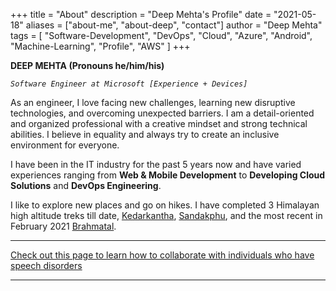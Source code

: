 +++
title = "About"
description = "Deep Mehta's Profile"
date = "2021-05-18"
aliases = ["about-me", "about-deep", "contact"]
author = "Deep Mehta"
tags = [
    "Software-Development",
    "DevOps",
    "Cloud",
    "Azure",
    "Android",
    "Machine-Learning",
    "Profile",
    "AWS"
]
+++

**DEEP MEHTA (Pronouns he/him/his)**

*`Software Engineer at Microsoft [Experience + Devices]`*

As an engineer, I love facing new challenges, learning new disruptive technologies, and overcoming unexpected barriers. I am a detail-oriented and organized professional with a creative mindset and strong technical abilities. I believe in equality and always try to create an inclusive environment for everyone.

I have been in the IT industry for the past 5 years now and have varied experiences ranging from **Web & Mobile Development** to **Developing Cloud Solutions** and **DevOps Engineering**.

I like to explore new places and go on hikes. I have completed 3 Himalayan high altitude treks till date, [Kedarkantha](https://indiahikes.com/kedarkantha-trek/), [Sandakphu](https://indiahikes.com/sandakphu-phalut/), and the most recent in February 2021 [Brahmatal](https://indiahikes.com/brahmatal-trek/).

---

[Check out this page to learn how to collaborate with individuals who have speech disorders](https://deepmehta.co.in/posts/collaborate-with-me/)

---
